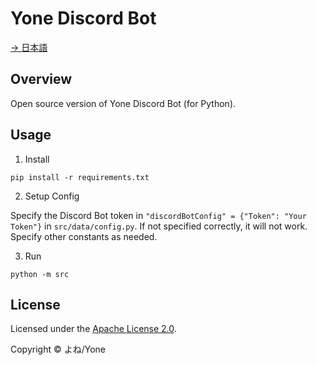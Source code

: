# Yone Discord Bot

[→ 日本語](./README_JP.md)

## Overview

Open source version of Yone Discord Bot (for Python).

## Usage

1. Install

```
pip install -r requirements.txt
```

2. Setup Config

Specify the Discord Bot token in `"discordBotConfig" = {"Token": "Your Token"}` in `src/data/config.py`. If not specified correctly, it will not work.  
Specify other constants as needed.

3. Run

```
python -m src
```

## License

Licensed under the [Apache License 2.0](./LICENSE).

Copyright &copy; よね/Yone
